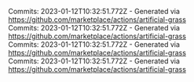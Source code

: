 Commits: 2023-01-12T10:32:51.772Z - Generated via https://github.com/marketplace/actions/artificial-grass
<br>
Commits: 2023-01-12T10:32:51.772Z - Generated via https://github.com/marketplace/actions/artificial-grass
<br>
Commits: 2023-01-12T10:32:51.772Z - Generated via https://github.com/marketplace/actions/artificial-grass
<br>
Commits: 2023-01-12T10:32:51.772Z - Generated via https://github.com/marketplace/actions/artificial-grass
<br>
